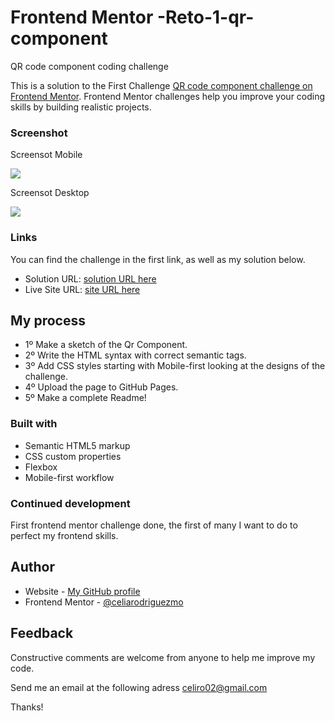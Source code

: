 # Frontend Mentor -Reto-1-qr-component

QR code component coding challenge

This is a solution to the First Challenge [QR code component challenge on Frontend Mentor](https://www.frontendmentor.io/challenges/qr-code-component-iux_sIO_H).
Frontend Mentor challenges help you improve your coding skills by building realistic projects.

### Screenshot



Screensot Mobile





![](viewQrMobile.JPG)




Screensot Desktop





![](viewQrDesktop.JPG)





### Links

You can find the challenge in the first link, as well as my solution below.

- Solution URL: [solution URL here](https://www.frontendmentor.io/challenges/qr-code-component-iux_sIO_H)
- Live Site URL: [site URL here](https://celiarodriguezmo.github.io/Reto-1-qr-component/)

## My process

- 1º Make a sketch of the Qr Component.
- 2º Write the HTML syntax with correct semantic tags.
- 3º Add CSS styles starting with Mobile-first looking at the designs of the challenge.
- 4º Upload the page to GitHub Pages.
- 5º Make a complete Readme!

### Built with

- Semantic HTML5 markup
- CSS custom properties
- Flexbox
- Mobile-first workflow

### Continued development

First frontend mentor challenge done, the first of many I want to do to perfect my frontend skills.

## Author

- Website - [My GitHub profile](https://github.com/celiarodriguezmo)
- Frontend Mentor - [@celiarodriguezmo](https://www.frontendmentor.io/profile/celiarodriguezmo)

## Feedback

Constructive comments are welcome from anyone to help me improve my code.

Send me an email at the following adress celiro02@gmail.com

Thanks!
